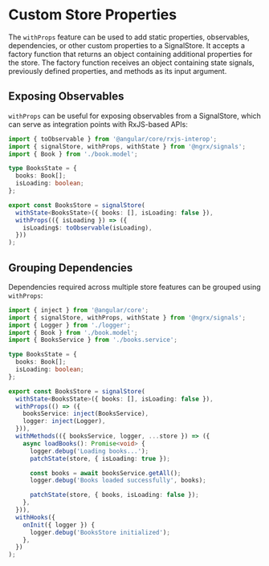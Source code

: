 # Custom Store Properties

The `withProps` feature can be used to add static properties, observables, dependencies, or other custom properties to a SignalStore.
It accepts a factory function that returns an object containing additional properties for the store.
The factory function receives an object containing state signals, previously defined properties, and methods as its input argument.

## Exposing Observables

`withProps` can be useful for exposing observables from a SignalStore, which can serve as integration points with RxJS-based APIs:

<ngrx-code-example header="books.store.ts">

```ts
import { toObservable } from '@angular/core/rxjs-interop';
import { signalStore, withProps, withState } from '@ngrx/signals';
import { Book } from './book.model';

type BooksState = {
  books: Book[];
  isLoading: boolean;
};

export const BooksStore = signalStore(
  withState<BooksState>({ books: [], isLoading: false }),
  withProps(({ isLoading }) => ({
    isLoading$: toObservable(isLoading),
  }))
);
```

</ngrx-code-example>

## Grouping Dependencies

Dependencies required across multiple store features can be grouped using `withProps`:

<ngrx-code-example header="books.store.ts">

```ts
import { inject } from '@angular/core';
import { signalStore, withProps, withState } from '@ngrx/signals';
import { Logger } from './logger';
import { Book } from './book.model';
import { BooksService } from './books.service';

type BooksState = {
  books: Book[];
  isLoading: boolean;
};

export const BooksStore = signalStore(
  withState<BooksState>({ books: [], isLoading: false }),
  withProps(() => ({
    booksService: inject(BooksService),
    logger: inject(Logger),
  })),
  withMethods(({ booksService, logger, ...store }) => ({
    async loadBooks(): Promise<void> {
      logger.debug('Loading books...');
      patchState(store, { isLoading: true });

      const books = await booksService.getAll();
      logger.debug('Books loaded successfully', books);

      patchState(store, { books, isLoading: false });
    },
  })),
  withHooks({
    onInit({ logger }) {
      logger.debug('BooksStore initialized');
    },
  })
);
```

</ngrx-code-example>
